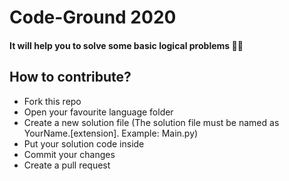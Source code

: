 # Code-Ground 2020

#### It will help you to solve some basic logical problems 🙂🙂


## How to contribute?
- Fork this repo
- Open your favourite language folder
- Create a new solution file (The solution file must be named as YourName.[extension]. Example: Main.py)
- Put your solution code inside
- Commit your changes
- Create a pull request
